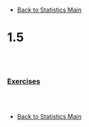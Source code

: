 * [Back to Statistics Main](../../main.md)

# 1.5


<br><br>

### [Exercises](./exercises.md)

<br><br>

* [Back to Statistics Main](../../main.md)